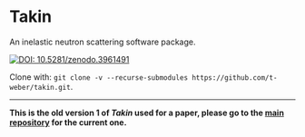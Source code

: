 # Takin
An inelastic neutron scattering software package.

[![DOI: 10.5281/zenodo.3961491](https://zenodo.org/badge/DOI/10.5281/zenodo.3961491.svg)](https://doi.org/10.5281/zenodo.3961491)

Clone with: `git clone -v --recurse-submodules https://github.com/t-weber/takin.git`.

***

**This is the old version 1 of *Takin* used for a paper, please go to the [main repository](https://github.com/ILLGrenoble/takin) for the current one.** 
